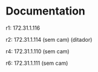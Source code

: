 # Documentation

r1: 172.31.1.116

r2: 172.31.1.114 (sem cam) (ditador)

r4: 172.31.1.110 (sem cam)

r6: 172.31.1.111 (sem cam)
